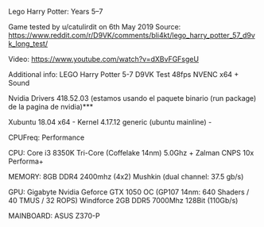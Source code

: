 Lego Harry Potter: Years 5–7

Game tested by u/catulirdit on 6th May 2019
Source:
https://www.reddit.com/r/D9VK/comments/bli4kt/lego_harry_potter_57_d9vk_long_test/

Video:
https://www.youtube.com/watch?v=dXBvFGFsgeU

Additional info:
LEGO Harry Potter 5-7 D9VK Test 48fps NVENC x64 + Sound

Nvidia Drivers 418.52.03 (estamos usando el paquete binario (run package) de la pagina de nvidia)***

Xubuntu 18.04 x64 - Kernel 4.17.12 generic (ubuntu mainline) -

CPUFreq: Performance

CPU: Core i3 8350K Tri-Core (Coffelake 14nm) 5.0Ghz + Zalman CNPS 10x Performa+

MEMORY: 8GB DDR4 2400mhz (4x2) Mushkin (dual channel: 37.5 gb/s)

GPU: Gigabyte Nvidia Geforce GTX 1050 OC (GP107 14nm: 640 Shaders / 40 TMUS / 32 ROPS) Windforce 2GB DDR5 7000Mhz 128Bit (110Gb/s)

MAINBOARD: ASUS Z370-P
